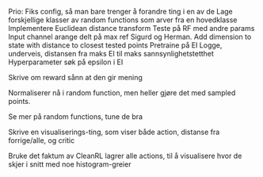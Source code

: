 Prio:
    Fiks config, så man bare trenger å forandre ting i en av de
    Lage forskjellige klasser av random functions som arver fra en hovedklasse
    Implementere Euclidean distance transform
    Teste på RF med andre params
    Input channel arange delt på max ref Sigurd og Herman.
    Add dimension to state with distance to closest tested points
    Pretraine på EI
    Logge, underveis, distansen fra maks EI til maks sannsynlighetstetthet
    Hyperparameter søk på epsilon i EI
    

Skrive om reward sånn at den gir mening

Normaliserer nå i random function, men heller gjøre det med sampled points.

Se mer på random functions, tune de bra

Skrive en visualiserings-ting, som viser både action, distanse fra forrige/alle, og critic

Bruke det faktum av CleanRL lagrer alle actions, til å visualisere hvor de skjer i snitt med noe histogram-greier